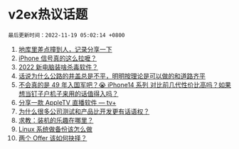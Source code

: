# v2ex热议话题

`最后更新时间：2022-11-19 05:02:14 +0800`

1. [地库里差点撞到人，记录分享一下](https://www.v2ex.com/t/896102)
1. [iPhone 信号真的这么拉嚒？](https://www.v2ex.com/t/896159)
1. [2022 新电脑装啥杀毒软件？](https://www.v2ex.com/t/896092)
1. [话说为什么公路的井盖总是不平，明明按理论是可以做的和道路齐平](https://www.v2ex.com/t/896118)
1. [不会真的是 49 年入国军吧？😭
iPhone14 系列 对比前几代性价比高吗？如果想当钉子户机子来用的话值得入吗？](https://www.v2ex.com/t/896132)
1. [分享一款 AppleTV 直播软件 — tv+](https://www.v2ex.com/t/896152)
1. [为什么很多公司测试和产品比开发更有话语权？](https://www.v2ex.com/t/896101)
1. [求教：装机的乐趣在哪里？](https://www.v2ex.com/t/896181)
1. [Linux 系统做备份该怎么做](https://www.v2ex.com/t/896119)
1. [两个 Offer 该如何抉择？](https://www.v2ex.com/t/896090)

